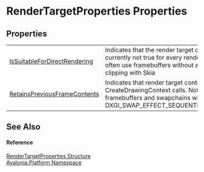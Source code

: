 # RenderTargetProperties Properties




## Properties
<table>
<tr>
<td><a href="P_Avalonia_Platform_RenderTargetProperties_IsSuitableForDirectRendering">IsSuitableForDirectRendering</a></td>
<td>Indicates that the render target can be used without CreateLayer It's currently not true for every render target, since with OpenGL rendering we often use framebuffers without a stencil attachment that is required for clipping with Skia</td>
</tr>
<tr>
<td><a href="P_Avalonia_Platform_RenderTargetProperties_RetainsPreviousFrameContents">RetainsPreviousFrameContents</a></td>
<td>Indicates that render target contents are preserved between CreateDrawingContext calls. Notable examples are retained CPU-memory framebuffers and swapchains with DXGI_SWAP_EFFECT_SEQUENTIAL/DXGI_SWAP_EFFECT_FLIP_SEQUENTIAL</td>
</tr>
</table>

## See Also


#### Reference
<a href="T_Avalonia_Platform_RenderTargetProperties">RenderTargetProperties Structure</a>  
<a href="N_Avalonia_Platform">Avalonia.Platform Namespace</a>  
